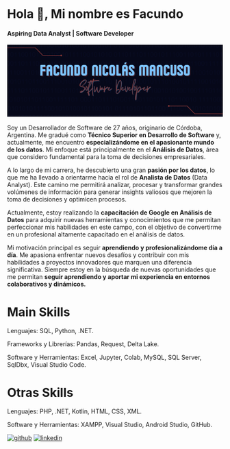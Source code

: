 # Hola 👋, Mi nombre es Facundo
#### Aspiring Data Analyst | Software Developer
<p align="center">
  <img src="https://raw.githubusercontent.com/facundomancuso/facundomancuso/refs/heads/main/BANNER_chico_FacundoMancuso.png" alt="Banner Facundo Mancuso">
</p>


Soy un Desarrollador de Software de 27 años, originario de Córdoba, Argentina. Me gradué como **Técnico Superior en Desarrollo de Software** y, actualmente, me encuentro **especializándome en el apasionante mundo de los datos**. Mi enfoque está principalmente en el **Análisis de Datos**, área que considero fundamental para la toma de decisiones empresariales.

A lo largo de mi carrera, he descubierto una gran **pasión por los datos**, lo que me ha llevado a orientarme hacia el rol de **Analista de Datos** (Data Analyst). Este camino me permitirá analizar, procesar y transformar grandes volúmenes de información para generar insights valiosos que mejoren la toma de decisiones y optimicen procesos.

Actualmente, estoy realizando la **capacitación de Google en Análisis de Datos** para adquirir nuevas herramientas y conocimientos que me permitan perfeccionar mis habilidades en este campo, con el objetivo de convertirme en un profesional altamente capacitado en el análisis de datos.

Mi motivación principal es seguir **aprendiendo y profesionalizándome día a día**. Me apasiona enfrentar nuevos desafíos y contribuir con mis habilidades a proyectos innovadores que marquen una diferencia significativa. Siempre estoy en la búsqueda de nuevas oportunidades que me permitan **seguir aprendiendo y aportar mi experiencia en entornos colaborativos y dinámicos.**

# Main Skills 
Lenguajes: SQL, Python, .NET.

Frameworks y Librerías: Pandas, Request, Delta Lake.

Software y Herramientas: Excel, Jupyter, Colab, MySQL, SQL Server, SqlDbx, Visual Studio Code.

# Otras Skills 
Lenguajes: PHP, .NET, Kotlin, HTML, CSS, XML.

Software y Herramientas: XAMPP, Visual Studio, Android Studio, GitHub.


[<img src='https://cdn.jsdelivr.net/npm/simple-icons@3.0.1/icons/github.svg' alt='github' height='40'>](https://github.com/facundomancuso)  [<img src='https://cdn.jsdelivr.net/npm/simple-icons@3.0.1/icons/linkedin.svg' alt='linkedin' height='40'>](https://www.linkedin.com/in/facundomancuso/)  

